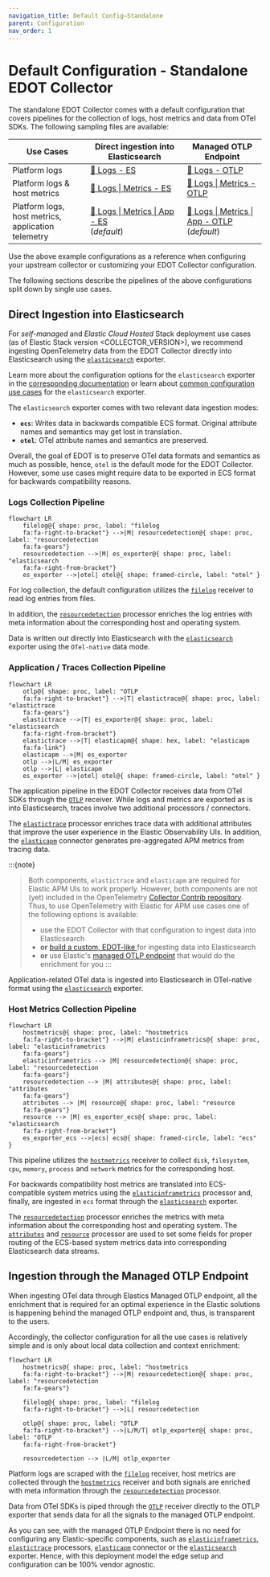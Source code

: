 ```yaml
---
navigation_title: Default Config—Standalone
parent: Configuration
nav_order: 1
---
```


# Default Configuration - Standalone EDOT Collector

The standalone EDOT Collector comes with a default configuration that covers pipelines for the collection of logs, host metrics and data from OTel SDKs.
The following sampling files are available:

| Use Cases | Direct ingestion into Elasticsearch | Managed OTLP Endpoint |
|---|---|---|
| Platform logs | [📄 Logs - ES] | [📄 Logs - OTLP] |
| Platform logs & host metrics | [📄 Logs &#124; Metrics - ES] | [📄 Logs &#124; Metrics - OTLP] |
| Platform logs, host metrics,<br>application telemetry | [📄 Logs &#124; Metrics &#124; App - ES]<br>(*default*) | [📄 Logs &#124; Metrics &#124; App - OTLP]<br>(*default*) |

Use the above example configurations as a reference when configuring your upstream collector or customizing your EDOT Collector configuration.

The following sections describe the pipelines of the above configurations split down by single use cases.

## Direct Ingestion into Elasticsearch

For *self-managed* and *Elastic Cloud Hosted* Stack deployment use cases (as of Elastic Stack version <COLLECTOR_VERSION>), we recommend ingesting OpenTelemetry data
from the EDOT Collector directly into Elasticsearch using the [`elasticsearch`] exporter.

Learn more about the configuration options for the `elasticsearch` exporter in the [corresponding documentation](https://github.com/open-telemetry/opentelemetry-collector-contrib/blob/main/exporter/elasticsearchexporter/README.md#configuration-options) or learn about [common configuration use cases](./configure-data-ingestion) for the `elasticsearch` exporter.

The `elasticsearch` exporter comes with two relevant data ingestion modes:

- **`ecs`**: Writes data in backwards compatible ECS format. Original attribute names and semantics may get lost in translation.
- **`otel`**: OTel attribute names and semantics are preserved.

Overall, the goal of EDOT is to preserve OTel data formats and semantics as much as possible, hence, `otel` is the default mode for the EDOT Collector.
However, some use cases might require data to be exported in ECS format for backwards compatibility reasons.

### Logs Collection Pipeline

```mermaid
flowchart LR
    filelog@{ shape: proc, label: "filelog
    fa:fa-right-to-bracket"} -->|M| resourcedetection@{ shape: proc, label: "resourcedetection
    fa:fa-gears"}
    resourcedetection -->|M| es_exporter@{ shape: proc, label: "elasticsearch
    fa:fa-right-from-bracket"}
    es_exporter -->|otel| otel@{ shape: framed-circle, label: "otel" }
```

For log collection, the default configuration utilizes the [`filelog`] receiver to read log entries from files. 

In addition, the [`resourcedetection`] processor enriches the log entries with meta information about the corresponding host and operating system.

Data is written out directly into Elasticsearch with the [`elasticsearch`] exporter using the `OTel-native` data mode.

### Application / Traces Collection Pipeline

```mermaid
flowchart LR
    otlp@{ shape: proc, label: "OTLP
    fa:fa-right-to-bracket"} -->|T| elastictrace@{ shape: proc, label: "elastictrace
    fa:fa-gears"}
    elastictrace -->|T| es_exporter@{ shape: proc, label: "elasticsearch
    fa:fa-right-from-bracket"}
    elastictrace -->|T| elasticapm@{ shape: hex, label: "elasticapm
    fa:fa-link"}
    elasticapm -->|M| es_exporter
    otlp -->|L/M| es_exporter
    otlp -->|L| elasticapm
    es_exporter -->|otel| otel@{ shape: framed-circle, label: "otel" }
```

The application pipeline in the EDOT Collector receives data from OTel SDKs through the [`OTLP`] receiver. While logs and metrics are exported as is into Elasticsearch, traces involve two additional processors / connectors.

The [`elastictrace`] processor enriches trace data with additional attributes that improve the user experience in the Elastic Observability UIs. In addition, the [`elasticapm`] connector generates pre-aggregated APM metrics from tracing data.

:::{note}
> Both components, `elastictrace` and `elasticapm` are required for Elastic APM UIs to work properly. However, both components are not (yet) included in the OpenTelemetry [Collector Contrib repository](https://github.com/open-telemetry/opentelemetry-collector-contrib). Thus, to use OpenTelemetry with Elastic for APM use cases one of the following options is available:
>
> * use the EDOT Collector with that configuration to ingest data into Elasticsearch
> * **or** [build a custom, EDOT-like ](../custom-collector) for ingesting data into Elasticsearch
> * **or** use Elastic's [managed OTLP endpoint](../../quickstart/serverless/index) that would do the enrichment for you
:::

Application-related OTel data is ingested into Elasticsearch in OTel-native format using the [`elasticsearch`] exporter.

### Host Metrics Collection Pipeline

```mermaid
flowchart LR
    hostmetrics@{ shape: proc, label: "hostmetrics
    fa:fa-right-to-bracket"} -->|M| elasticinframetrics@{ shape: proc, label: "elasticinframetrics
    fa:fa-gears"}
    elasticinframetrics --> |M| resourcedetection@{ shape: proc, label: "resourcedetection
    fa:fa-gears"}
    resourcedetection --> |M| attributes@{ shape: proc, label: "attributes
    fa:fa-gears"}
    attributes --> |M| resource@{ shape: proc, label: "resource
    fa:fa-gears"}
    resource --> |M| es_exporter_ecs@{ shape: proc, label: "elasticsearch
    fa:fa-right-from-bracket"}
    es_exporter_ecs -->|ecs| ecs@{ shape: framed-circle, label: "ecs" }
```

This pipeline utilizes the [`hostmetrics`] receiver to collect `disk`, `filesystem`, `cpu`, `memory`, `process` and `network` metrics for the corresponding host.

For backwards compatibility host metrics are translated into ECS-compatible system metrics using the [`elasticinframetrics`] processor and, finally, are ingested in `ecs` format through the [`elasticsearch`] exporter.

The [`resourcedetection`] processor enriches the metrics with meta information about the corresponding host and operating system.
The [`attributes`] and [`resource`] processor are used to set some fields for proper routing of the ECS-based system metrics data into corresponding Elasticsearch data streams.

## Ingestion through the Managed OTLP Endpoint

When ingesting OTel data through Elastics Managed OTLP endpoint, all the enrichment that is required for an optimal experience in the Elastic solutions is happening behind the
managed OTLP endpoint and, thus, is transparent to the users. 

Accordingly, the collector configuration for all the use cases is relatively simple and is only about local data collection and context enrichment:

```mermaid
flowchart LR
    hostmetrics@{ shape: proc, label: "hostmetrics
    fa:fa-right-to-bracket"} -->|M| resourcedetection@{ shape: proc, label: "resourcedetection
    fa:fa-gears"}

    filelog@{ shape: proc, label: "filelog
    fa:fa-right-to-bracket"} -->|L| resourcedetection

    otlp@{ shape: proc, label: "OTLP
    fa:fa-right-to-bracket"} -->|L/M/T| otlp_exporter@{ shape: proc, label: "OTLP
    fa:fa-right-from-bracket"}

    resourcedetection --> |L/M| otlp_exporter
```

Platform logs are scraped with the [`filelog`] receiver, host metrics are collected through the [`hostmetrics`] receiver and both signals are enriched with meta information through the [`resourcedetection`] processor.

Data from OTel SDKs is piped through the [`OTLP`] receiver directly to the OTLP exporter that sends data for all the signals to the managed OTLP endpoint.

As you can see, with the managed OTLP Endpoint there is no need for configuring any Elastic-specific components, such as [`elasticinframetrics`], [`elastictrace`] processors, [`elasticapm`] connector or the [`elasticsearch`] exporter. Hence, with this deployment model the edge setup and configuration can be 100% vendor agnostic.

[`attributes`]: https://github.com/open-telemetry/opentelemetry-collector-contrib/tree/main/processor/attributesprocessor
[`filelog`]: https://github.com/open-telemetry/opentelemetry-collector-contrib/tree/main/receiver/filelogreceiver
[`hostmetrics`]: https://github.com/open-telemetry/opentelemetry-collector-contrib/tree/main/receiver/hostmetricsreceiver
[`elasticsearch`]: https://github.com/open-telemetry/opentelemetry-collector-contrib/tree/main/exporter/elasticsearchexporter
[`elasticinframetrics`]: https://github.com/elastic/opentelemetry-collector-components/tree/main/processor/elasticinframetricsprocessor
[`elastictrace`]: https://github.com/elastic/opentelemetry-collector-components/tree/main/processor/elastictraceprocessor
[`elasticapm`]: https://github.com/elastic/opentelemetry-collector-components/tree/main/connector/elasticapmconnector
[`resource`]: https://github.com/open-telemetry/opentelemetry-collector-contrib/tree/main/processor/resourceprocessor
[`resourcedetection`]: https://github.com/open-telemetry/opentelemetry-collector-contrib/tree/main/processor/resourcedetectionprocessor
[`OTLP`]: https://github.com/open-telemetry/opentelemetry-collector/tree/main/receiver/otlpreceiver
[📄 Logs - ES]: https://raw.githubusercontent.com/elastic/elastic-agent/refs/tags/v<COLLECTOR_VERSION>/internal/pkg/otel/samples/linux/platformlogs.yml
[📄 Logs - OTLP]: https://raw.githubusercontent.com/elastic/elastic-agent/refs/tags/v<COLLECTOR_VERSION>/internal/pkg/otel/samples/linux/managed_otlp/platformlogs.yml
[📄 Logs &#124; Metrics - ES]: https://raw.githubusercontent.com/elastic/elastic-agent/refs/tags/v<COLLECTOR_VERSION>/internal/pkg/otel/samples/linux/platformlogs_hostmetrics.yml
[📄 Logs &#124; Metrics - OTLP]: https://raw.githubusercontent.com/elastic/elastic-agent/refs/tags/v<COLLECTOR_VERSION>/internal/pkg/otel/samples/linux/managed_otlp/platformlogs_hostmetrics.yml
[📄 Logs &#124; Metrics &#124; App - ES]: https://raw.githubusercontent.com/elastic/elastic-agent/refs/tags/v<COLLECTOR_VERSION>/internal/pkg/otel/samples/linux/managed_otlp/logs_metrics_traces.yml
[📄 Logs &#124; Metrics &#124; App - OTLP]: https://raw.githubusercontent.com/elastic/elastic-agent/refs/tags/v<COLLECTOR_VERSION>/internal/pkg/otel/samples/linux/managed_otlp/logs_metrics_traces.yml